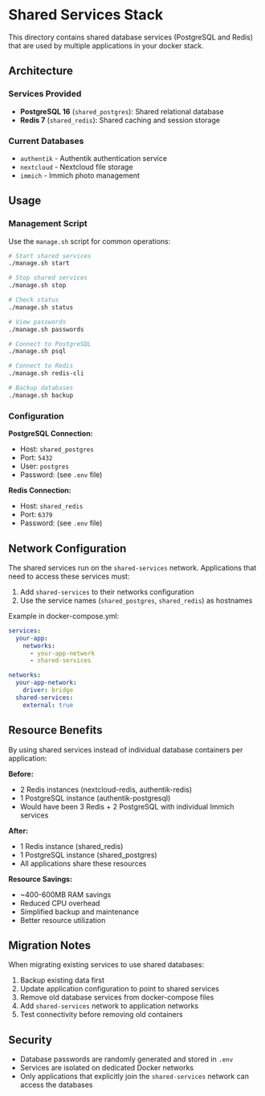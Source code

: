 # Shared Services Stack

This directory contains shared database services (PostgreSQL and Redis) that are used by multiple applications in your docker stack.

## Architecture

### Services Provided
- **PostgreSQL 16** (`shared_postgres`): Shared relational database
- **Redis 7** (`shared_redis`): Shared caching and session storage

### Current Databases
- `authentik` - Authentik authentication service
- `nextcloud` - Nextcloud file storage
- `immich` - Immich photo management

## Usage

### Management Script
Use the `manage.sh` script for common operations:

```bash
# Start shared services
./manage.sh start

# Stop shared services  
./manage.sh stop

# Check status
./manage.sh status

# View passwords
./manage.sh passwords

# Connect to PostgreSQL
./manage.sh psql

# Connect to Redis
./manage.sh redis-cli

# Backup databases
./manage.sh backup
```

### Configuration

**PostgreSQL Connection:**
- Host: `shared_postgres`
- Port: `5432`
- User: `postgres`
- Password: (see `.env` file)

**Redis Connection:**
- Host: `shared_redis`
- Port: `6379`
- Password: (see `.env` file)

## Network Configuration

The shared services run on the `shared-services` network. Applications that need to access these services must:

1. Add `shared-services` to their networks configuration
2. Use the service names (`shared_postgres`, `shared_redis`) as hostnames

Example in docker-compose.yml:
```yaml
services:
  your-app:
    networks:
      - your-app-network
      - shared-services

networks:
  your-app-network:
    driver: bridge
  shared-services:
    external: true
```

## Resource Benefits

By using shared services instead of individual database containers per application:

**Before:**
- 2 Redis instances (nextcloud-redis, authentik-redis)
- 1 PostgreSQL instance (authentik-postgresql)
- Would have been 3 Redis + 2 PostgreSQL with individual Immich services

**After:**
- 1 Redis instance (shared_redis)
- 1 PostgreSQL instance (shared_postgres)
- All applications share these resources

**Resource Savings:**
- ~400-600MB RAM savings
- Reduced CPU overhead
- Simplified backup and maintenance
- Better resource utilization

## Migration Notes

When migrating existing services to use shared databases:

1. Backup existing data first
2. Update application configuration to point to shared services
3. Remove old database services from docker-compose files
4. Add `shared-services` network to application networks
5. Test connectivity before removing old containers

## Security

- Database passwords are randomly generated and stored in `.env`
- Services are isolated on dedicated Docker networks
- Only applications that explicitly join the `shared-services` network can access the databases
